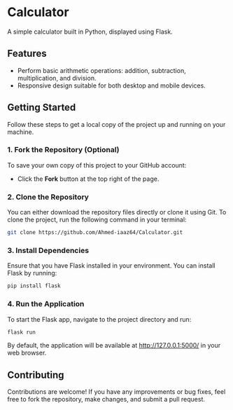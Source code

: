 # Calculator

A simple calculator built in Python, displayed using Flask.

## Features
- Perform basic arithmetic operations: addition, subtraction, multiplication, and division.
- Responsive design suitable for both desktop and mobile devices.

## Getting Started

Follow these steps to get a local copy of the project up and running on your machine.

### 1. Fork the Repository (Optional)
To save your own copy of this project to your GitHub account:
- Click the **Fork** button at the top right of the page.

### 2. Clone the Repository
You can either download the repository files directly or clone it using Git. To clone the project, run the following command in your terminal:

```bash
git clone https://github.com/Ahmed-iaaz64/Calculator.git
```
### 3. Install Dependencies
Ensure that you have Flask installed in your environment. You can install Flask by running:

```bash
pip install flask
```

### 4. Run the Application
To start the Flask app, navigate to the project directory and run:

```bash
flask run
```
By default, the application will be available at http://127.0.0.1:5000/ in your web browser.

## Contributing
Contributions are welcome! If you have any improvements or bug fixes, feel free to fork the repository, make changes, and submit a pull request.
